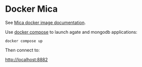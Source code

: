 Docker Mica
===========

See [Mica docker image documentation](https://micadoc.obiba.org/en/latest/admin/installation.html#docker-image-installation).


Use [docker compose](https://docs.docker.com/compose/) to launch agate and mongodb applications:

```
docker compose up
```

Then connect to:

[http://localhost:8882](http://localhost:8882)
